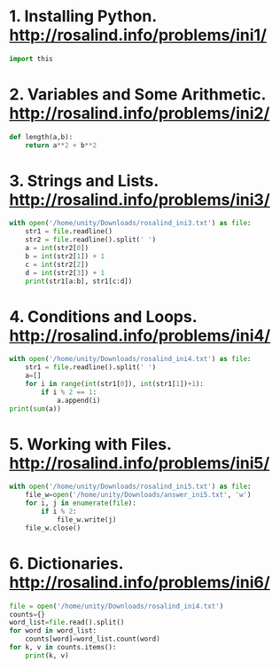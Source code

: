 # 1. Installing Python. http://rosalind.info/problems/ini1/
```python
import this
```

# 2. Variables and Some Arithmetic. http://rosalind.info/problems/ini2/
```python
def length(a,b):
    return a**2 + b**2
```

# 3. Strings and Lists. http://rosalind.info/problems/ini3/

```python
with open('/home/unity/Downloads/rosalind_ini3.txt') as file:
    str1 = file.readline()
    str2 = file.readline().split(' ')
    a = int(str2[0])
    b = int(str2[1]) + 1
    c = int(str2[2])
    d = int(str2[3]) + 1
    print(str1[a:b], str1[c:d])
```

# 4. Conditions and Loops. http://rosalind.info/problems/ini4/

```python
with open('/home/unity/Downloads/rosalind_ini4.txt') as file:
    str1 = file.readline().split(' ')
    a=[]
    for i in range(int(str1[0]), int(str1[1])+1):
        if i % 2 == 1:
            a.append(i)
print(sum(a))
```

# 5. Working with Files. http://rosalind.info/problems/ini5/

```python
with open('/home/unity/Downloads/rosalind_ini5.txt') as file:
    file_w=open('/home/unity/Downloads/answer_ini5.txt', 'w')
    for i, j in enumerate(file):
        if i % 2:
            file_w.write(j)
    file_w.close()
```
        
# 6. Dictionaries. http://rosalind.info/problems/ini6/

```python
file = open('/home/unity/Downloads/rosalind_ini4.txt')
counts={}
word_list=file.read().split()
for word in word_list:
    counts[word]=word_list.count(word)
for k, v in counts.items():
    print(k, v)
```
